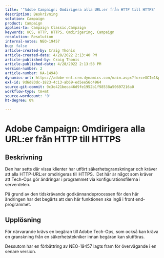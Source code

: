 ```yaml
---
title: '"Adobe Campaign: Omdirigera alla URL:er från HTTP till HTTPS'
description: Beskrivning
solution: Campaign
product: Campaign
applies-to: Campaign Classic,Campaign
keywords: KCS, HTTP, HTTPS, Omdirigering, Campaign
resolution: Resolution
internal-notes: NEO-19457
bug: false
article-created-by: Craig Thonis
article-created-date: 4/28/2022 2:13:40 PM
article-published-by: Craig Thonis
article-published-date: 4/28/2022 2:13:58 PM
version-number: 2
article-number: KA-14948
dynamics-url: https://adobe-ent.crm.dynamics.com/main.aspx?forceUCI=1&pagetype=entityrecord&etn=knowledgearticle&id=8498f365-fdc6-ec11-a7b6-0022480a10ee
exl-id: 9d6d83dc-1823-4c13-ab69-ed5ee56c4964
source-git-commit: 0c3e421beca46d9fe1952b1f98538a50697216a0
workflow-type: tm+mt
source-wordcount: '0'
ht-degree: 0%

---
```


# Adobe Campaign: Omdirigera alla URL:er från HTTP till HTTPS

## Beskrivning


Den har setts där vissa klienter har utfört säkerhetsgranskningar och kräver att alla HTTP-URL:er omdirigeras till HTTPS.  Det här är något som kräver att Tech-Ops gör ändringar i programmet via konfigurationsfilerna i serverdelen.

På grund av den tidskrävande godkännandeprocessen för den här ändringen har det begärts att den här funktionen ska ingå i front end-programmet.


## Upplösning


För närvarande krävs en begäran till Adobe Tech-Ops, som också kan kräva en granskning från en säkerhetstekniker innan begäran kan slutföras.

Dessutom har en förbättring av NEO-19457 lagts fram för övervägande i en senare version.
